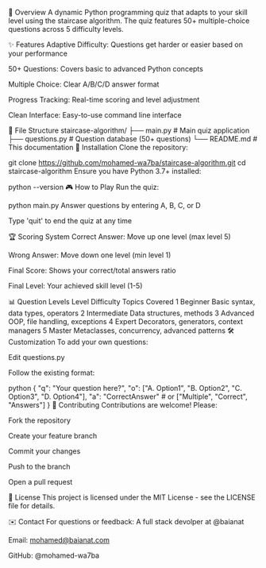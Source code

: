 🎯 Overview
A dynamic Python programming quiz that adapts to your skill level using the staircase algorithm. The quiz features 50+ multiple-choice questions across 5 difficulty levels.

✨ Features
Adaptive Difficulty: Questions get harder or easier based on your performance

50+ Questions: Covers basic to advanced Python concepts

Multiple Choice: Clear A/B/C/D answer format

Progress Tracking: Real-time scoring and level adjustment

Clean Interface: Easy-to-use command line interface

📂 File Structure
staircase-algorithm/
├── main.py            # Main quiz application
├── questions.py       # Question database (50+ questions)
└── README.md          # This documentation
🚀 Installation
Clone the repository:

git clone https://github.com/mohamed-wa7ba/staircase-algorithm.git
cd staircase-algorithm
Ensure you have Python 3.7+ installed:

python --version
🎮 How to Play
Run the quiz:


python main.py
Answer questions by entering A, B, C, or D

Type 'quit' to end the quiz at any time

🏆 Scoring System
Correct Answer: Move up one level (max level 5)

Wrong Answer: Move down one level (min level 1)

Final Score: Shows your correct/total answers ratio

Final Level: Your achieved skill level (1-5)

📊 Question Levels
Level	Difficulty	Topics Covered
1	Beginner	Basic syntax, data types, operators
2	Intermediate	Data structures, methods
3	Advanced	OOP, file handling, exceptions
4	Expert	Decorators, generators, context managers
5	Master	Metaclasses, concurrency, advanced patterns
🛠 Customization
To add your own questions:

Edit questions.py

Follow the existing format:

python
{
    "q": "Your question here?",
    "o": ["A. Option1", "B. Option2", "C. Option3", "D. Option4"],
    "a": "CorrectAnswer"  # or ["Multiple", "Correct", "Answers"]
}
🤝 Contributing
Contributions are welcome! Please:

Fork the repository

Create your feature branch

Commit your changes

Push to the branch

Open a pull request

📜 License
This project is licensed under the MIT License - see the LICENSE file for details.

✉️ Contact
For questions or feedback:
A full stack devolper at @baianat

Email: mohamed@baianat.com

GitHub: @mohamed-wa7ba
